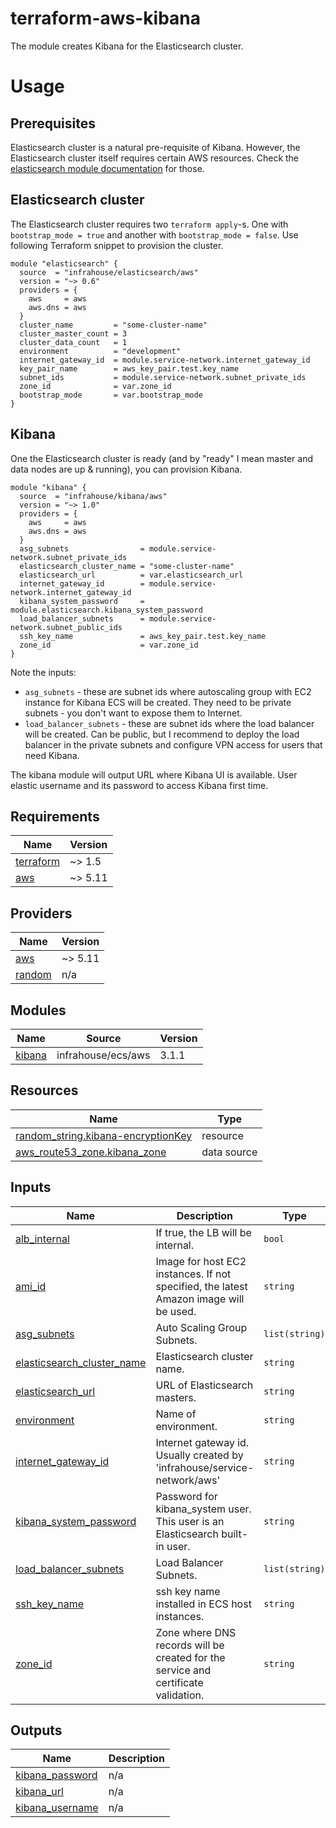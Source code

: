 # terraform-aws-kibana

The module creates Kibana for the Elasticsearch cluster.

# Usage
## Prerequisites

Elasticsearch cluster is a natural pre-requisite of Kibana. However, the Elasticsearch cluster itself
requires certain AWS resources. 
Check the [elasticsearch module documentation](https://registry.terraform.io/modules/infrahouse/elasticsearch/aws/latest#dependencies) for those.

## Elasticsearch cluster

The Elasticsearch cluster requires two `terraform apply`-s. One with `bootstrap_mode = true` and another with 
`bootstrap_mode = false`. Use following Terraform snippet to provision the cluster.
```hcl
module "elasticsearch" {
  source  = "infrahouse/elasticsearch/aws"
  version = "~> 0.6"
  providers = {
    aws     = aws
    aws.dns = aws
  }
  cluster_name         = "some-cluster-name"
  cluster_master_count = 3
  cluster_data_count   = 1
  environment          = "development"
  internet_gateway_id  = module.service-network.internet_gateway_id
  key_pair_name        = aws_key_pair.test.key_name
  subnet_ids           = module.service-network.subnet_private_ids
  zone_id              = var.zone_id
  bootstrap_mode       = var.bootstrap_mode
}
```

## Kibana

One the Elasticsearch cluster is ready (and by "ready" I mean master and data nodes are up & running), 
you can provision Kibana.
```hcl
module "kibana" {
  source  = "infrahouse/kibana/aws"
  version = "~> 1.0"
  providers = {
    aws     = aws
    aws.dns = aws
  }
  asg_subnets                = module.service-network.subnet_private_ids
  elasticsearch_cluster_name = "some-cluster-name"
  elasticsearch_url          = var.elasticsearch_url
  internet_gateway_id        = module.service-network.internet_gateway_id
  kibana_system_password     = module.elasticsearch.kibana_system_password
  load_balancer_subnets      = module.service-network.subnet_public_ids
  ssh_key_name               = aws_key_pair.test.key_name
  zone_id                    = var.zone_id
}
```
Note the inputs:
* `asg_subnets` - these are subnet ids where autoscaling group with EC2 instance for Kibana ECS will be created. They need to be private subnets - you don't want to expose them to Internet.
* `load_balancer_subnets` - these are subnet ids where the load balancer will be created. Can be public, but I recommend to deploy the load balancer in the private subnets and configure VPN access for users that need Kibana.

The kibana module will output URL where Kibana UI is available. User elastic username and its password to access Kibana first time.
## Requirements

| Name | Version |
|------|---------|
| <a name="requirement_terraform"></a> [terraform](#requirement\_terraform) | ~> 1.5 |
| <a name="requirement_aws"></a> [aws](#requirement\_aws) | ~> 5.11 |

## Providers

| Name | Version |
|------|---------|
| <a name="provider_aws"></a> [aws](#provider\_aws) | ~> 5.11 |
| <a name="provider_random"></a> [random](#provider\_random) | n/a |

## Modules

| Name | Source | Version |
|------|--------|---------|
| <a name="module_kibana"></a> [kibana](#module\_kibana) | infrahouse/ecs/aws | 3.1.1 |

## Resources

| Name | Type |
|------|------|
| [random_string.kibana-encryptionKey](https://registry.terraform.io/providers/hashicorp/random/latest/docs/resources/string) | resource |
| [aws_route53_zone.kibana_zone](https://registry.terraform.io/providers/hashicorp/aws/latest/docs/data-sources/route53_zone) | data source |

## Inputs

| Name | Description | Type | Default | Required |
|------|-------------|------|---------|:--------:|
| <a name="input_alb_internal"></a> [alb\_internal](#input\_alb\_internal) | If true, the LB will be internal. | `bool` | `false` | no |
| <a name="input_ami_id"></a> [ami\_id](#input\_ami\_id) | Image for host EC2 instances. If not specified, the latest Amazon image will be used. | `string` | `null` | no |
| <a name="input_asg_subnets"></a> [asg\_subnets](#input\_asg\_subnets) | Auto Scaling Group Subnets. | `list(string)` | n/a | yes |
| <a name="input_elasticsearch_cluster_name"></a> [elasticsearch\_cluster\_name](#input\_elasticsearch\_cluster\_name) | Elasticsearch cluster name. | `string` | n/a | yes |
| <a name="input_elasticsearch_url"></a> [elasticsearch\_url](#input\_elasticsearch\_url) | URL of Elasticsearch masters. | `string` | n/a | yes |
| <a name="input_environment"></a> [environment](#input\_environment) | Name of environment. | `string` | `"development"` | no |
| <a name="input_internet_gateway_id"></a> [internet\_gateway\_id](#input\_internet\_gateway\_id) | Internet gateway id. Usually created by 'infrahouse/service-network/aws' | `string` | n/a | yes |
| <a name="input_kibana_system_password"></a> [kibana\_system\_password](#input\_kibana\_system\_password) | Password for kibana\_system user. This user is an Elasticsearch built-in user. | `string` | n/a | yes |
| <a name="input_load_balancer_subnets"></a> [load\_balancer\_subnets](#input\_load\_balancer\_subnets) | Load Balancer Subnets. | `list(string)` | n/a | yes |
| <a name="input_ssh_key_name"></a> [ssh\_key\_name](#input\_ssh\_key\_name) | ssh key name installed in ECS host instances. | `string` | n/a | yes |
| <a name="input_zone_id"></a> [zone\_id](#input\_zone\_id) | Zone where DNS records will be created for the service and certificate validation. | `string` | n/a | yes |

## Outputs

| Name | Description |
|------|-------------|
| <a name="output_kibana_password"></a> [kibana\_password](#output\_kibana\_password) | n/a |
| <a name="output_kibana_url"></a> [kibana\_url](#output\_kibana\_url) | n/a |
| <a name="output_kibana_username"></a> [kibana\_username](#output\_kibana\_username) | n/a |
